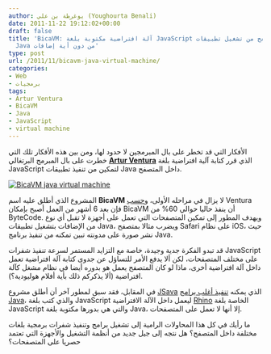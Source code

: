 ```yaml
---
author: يوغرطة بن علي (Youghourta Benali)
date: 2011-11-22 19:12:02+00:00
draft: false
title: 'BicaVM: آلة افتراضية مكتوبة بلغة JavaScript لتمكين المتصفح من تشغيل تطبيقات
  Java من دون أية إضافات'
type: post
url: /2011/11/bicavm-java-virtual-machine/
categories:
- Web
- برمجيات
tags:
- Artur Ventura
- BicaVM
- Java
- JavaScript
- virtual machine
---
```


الأفكار التي قد تخطر على بال المبرمجين لا حدود لها، ومن بين هذه الأفكار تلك التي خطرت على بال المبرمج البرتغالي **[Artur Ventura](http://www.surf-the-edge.com/)** الذي قرر كتابة آلية افتراضية بلغة JavaScript لتمكين من تنفيذ تطبيقات Java داخل المتصفح.




[![BicaVM java virtual machine](http://www.it-scoop.com/wp-content/uploads/2011/11/BicaVM.png)
](http://www.it-scoop.com/wp-content/uploads/2011/11/BicaVM.png)




المشروع الذي أطلق عليه اسم **BicaVM** لا يزال في مراحله الأولى، و[حسب](http://www.i-programmer.info/news/167-javascript/3360-javascript-jvm-runs-java.html) Ventura فإن بعد 6 أشهر من العمل أصبح بإمكان BicaVM أن ينفذ حاليا حوالي 60% من ByteCode. ويهدف المطور إلى تمكين المتصفحات التي تعمل على أجهزة لا تقبل أي نوع من الإضافات بتشغيل تطبيقات Java، ويضرب مثالا بمتصفح Safari على نظام iOS، حيث نشر صورة على مدونته تبين تمكنه من تنفيذ برنامج Java.




قد تبدو الفكرة جدية وجيدة، خاصة مع التزايد المستمر لسرعة تنفيذ شفرات JavaScript على مختلف المتصفحات، لكن ألا يدفع الأمر للتساؤل عن جدوى كتابة آلة افتراضية تعمل داخل آلة افتراضية أخرى، ماذا لو كان المتصفح يعمل هو بدوره أيضا في نظام مشغل كآلة افتراضية (ألا يذكركم ذلك بأية أفلام هوليودية؟).




في المقابل، فقد سبق لمطور آخر أن أطلق مشروع [JSava](http://www.zortrium.net/programs/show.php?id=13) الذي يمكنه [تنفيذ أغلب برامج Java](http://developers.slashdot.org/comments.pl?sid=2536010&cid=38122808)، والذي كتب بلغة JavaScript ليعمل داخل الآلة الافتراضية [Rhino](http://www.mozilla.org/rhino/) الخاصة بلغة JavaScript والتي هي بدورها مكتوبة بلغة Java، إلا أنها لا تعمل على المتصفحات.




ما رأيك في كل هذا المحاولات الرامية إلى تشغيل برامج وتنفيذ شفرات برمجية بلغات مختلفة داخل المتصفح؟ هل نتجه إلى جيل جديد من أنظمة التشغيل والأجهزة التي تعتمد حصريا على المتصفحات؟
